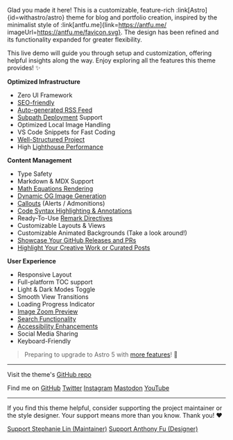 Glad you made it here! This is a customizable, feature-rich :link[Astro]{id=withastro/astro} theme for blog and portfolio creation, inspired by the minimalist style of :link[antfu.me]{link=https://antfu.me/ imageUrl=https://antfu.me/favicon.svg}. The design has been refined and its functionality expanded for greater flexibility.

This live demo will guide you through setup and customization, offering helpful insights along the way. Enjoy exploring all the features this theme provides! ✨

**Optimized Infrastructure**

- Zero UI Framework
- [SEO-friendly](./blog/faqs-and-known-issues/#about-seo-and-accessibility)
- [Auto-generated RSS Feed](./blog/faqs-and-known-issues/#rss-subscription-scope)
- [Subpath Deployment](./blog/basic-configuration/#configuring-site) Support
- Optimized Local Image Handling
- VS Code Snippets for Fast Coding
- [Well-Structured Project](./blog/project-structure/)
- High [Lighthouse Performance](./blog/faqs-and-known-issues/#lighthouse-scores)

**Content Management**

- Type Safety
- Markdown & MDX Support
- [Math Equations Rendering](./blog/faqs-and-known-issues/#choosing-a-math-rendering-engine)
- [Dynamic OG Image Generation](./blog/about-open-graph-images/)
- [Callouts](./blog/markdown-mdx-extended-features/#callouts-alerts--admonitions) (Alerts / Admonitions)
- [Code Syntax Highlighting & Annotations](./blog/markdown-mdx-extended-features/#fully-featured-code-blocks)
- Ready-To-Use [Remark Directives](./blog/markdown-mdx-extended-features/#image-caption--link)
- Customizable Layouts & Views
- Customizable Animated Backgrounds (Take a look around!)
- [Showcase Your GitHub Releases and PRs](./blog/customizing-github-activity-pages)
- [Highlight Your Creative Work or Curated Posts](./blog/recreating-current-pages/#highlights-page)

**User Experience**

- Responsive Layout
- Full-platform TOC support
- Light & Dark Modes Toggle
- Smooth View Transitions
- Loading Progress Indicator
- [Image Zoom Preview](./blog/faqs-and-known-issues/#image-zoom)
- [Search Functionality](./blog/faqs-and-known-issues/#search-functionality)
- [Accessibility Enhancements](./blog/faqs-and-known-issues/#about-seo-and-accessibility)
- Social Media Sharing
- Keyboard-Friendly

> Preparing to upgrade to Astro 5 with [more features](https://github.com/users/lin-stephanie/projects/4)! 🚀

---

<p>
  Visit the theme's
  <a
    class="inline-block ml-1.5 op-75 hover:op-100"
    href="https://github.com/lin-stephanie/astro-antfustyle-theme"
  >
  <span i-simple-icons-github></span> GitHub repo</a>
</p>

<p>
  <span class="inline-block mr-1.5 mb-2">Find me on</span>
  <span class="inline-flex flex-wrap gap-2 op-75 hover:op-100">
    <a href="https://github.com/lin-stephanie/astro-antfustyle-theme">
      <span i-simple-icons-github></span> GitHub</a>
    <a href="https://github.com/lin-stephanie/astro-antfustyle-theme">
      <span i-ri-twitter-x-fill></span> Twitter</a>
    <a href="https://github.com/lin-stephanie/astro-antfustyle-theme">
      <span i-simple-icons-instagram></span> Instagram</a>
    <a href="https://github.com/lin-stephanie/astro-antfustyle-theme">
      <span i-simple-icons-mastodon></span> Mastodon</a>
    <a href="https://github.com/lin-stephanie/astro-antfustyle-theme">
      <span i-simple-icons-youtube></span> YouTube</a>
  </span>
</p>

---

If you find this theme helpful, consider supporting the project maintainer or the style designer. Your support means more than you know. Thank you! ❤️

<div class="flex flex-wrap gap-4">
  <a class="btn-rose" href="https://github.com/sponsors/lin-stephanie">
    <span class="i-ph-heart-duotone"></span> Support Stephanie Lin (Maintainer)</a>
  <a class="btn-yellow" href="https://github.com/sponsors/antfu">
    <span class="i-ph-lightning-duotone"></span> Support Anthony Fu (Designer)</a>
</div>
